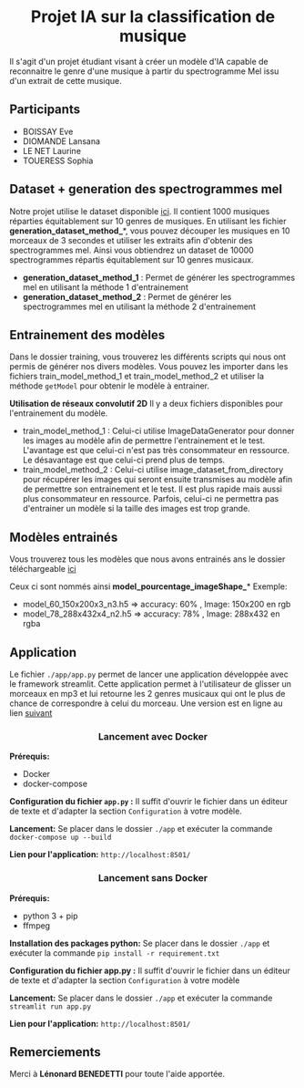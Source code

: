 # <div align="center"> Projet IA sur la classification de musique<div>

Il s'agit d'un projet étudiant visant à créer un modèle d'IA capable de reconnaitre le genre d'une musique à partir du spectrogramme Mel issu d'un extrait de cette musique.

## Participants
- BOISSAY Eve 
- DIOMANDE Lansana 
- LE NET Laurine
- TOUERESS Sophia

## Dataset + generation des spectrogrammes mel

Notre projet utilise le dataset disponible <a href="http://marsyas.info/downloads/datasets.html">ici</a>.
Il contient 1000 musiques réparties équitablement sur 10 genres de musiques. 
En utilisant les fichier **generation_dataset_method_***, ​vous pouvez découper les musiques en 10 morceaux de 3 secondes et utiliser les extraits afin d'obtenir des spectrogrammes mel. Ainsi vous obtiendrez un dataset de 10000 spectrogrammes répartis équitablement sur 10 genres musicaux.

- **generation_dataset_method_1** : Permet de générer les spectrogrammes mel en utilisant la méthode 1 d'entrainement
- **generation_dataset_method_2** :  Permet de générer les spectrogrammes mel en utilisant la méthode 2 d'entrainement


## Entrainement des modèles

Dans le dossier training, vous trouverez les différents scripts qui nous ont permis de générer nos divers modèles.
Vous pouvez les importer dans les fichiers train_model_method_1  et train_model_method_2 et utiliser la méthode `getModel` pour obtenir le modèle à entrainer.

**Utilisation de réseaux convolutif 2D**
Il y a deux fichiers disponibles pour l'entrainement du modèle. 
- train_model_method_1 : Celui-ci utilise ImageDataGenerator pour donner les images au modèle afin de permettre l'entrainement et le test. L'avantage est que celui-ci n'est pas très consommateur en ressource. Le désavantage est que celui-ci prend plus de temps.
- train_model_method_2 : Celui-ci utilise image_dataset_from_directory pour récupérer les images qui seront ensuite transmises au modèle afin de permettre son entrainement et le test. Il est plus rapide mais aussi plus consommateur en ressource. Parfois, celui-ci ne permettra pas d'entrainer un modèle si la taille des images est trop grande.

## Modèles entrainés

Vous trouverez tous les modèles que nous avons entrainés ans le dossier téléchargeable <a href="https://epfedu-my.sharepoint.com/:f:/g/personal/sophia_toueress_epfedu_fr/ElRh2dUkGFxCqNUjD4BI4ScB2_50YIQnO45ahe8ZMForvg?e=55gSZ4"> ici </a> 

Ceux ci sont nommés ainsi **model_pourcentage_imageShape_***
Exemple:
- model_60_150x200x3_n3.h5 => accuracy: 60% , Image: 150x200 en rgb
- model_78_288x432x4_n2.h5 => accuracy: 78% , Image: 288x432 en rgba

## Application
Le fichier `./app/app.py` permet de lancer une application développée avec le framework streamlit. Cette application permet à l'utilisateur de glisser un morceaux en mp3 et lui retourne les 2 genres musicaux qui ont le plus de chance de correspondre à celui du morceau. Une version est en ligne au lien <a href="http://music-classif.partage2passion.fr/">suivant</a>

### <div align="center"> Lancement avec Docker <div>

**Prérequis:**
- Docker 
- docker-compose

**Configuration du fichier `app.py` :**
Il suffit d'ouvrir le fichier dans un éditeur de texte et d'adapter la section `Configuration` à votre modèle.

**Lancement:** Se placer dans le dossier `./app` et exécuter la commande `docker-compose up --build`


**Lien pour l'application:** `http://localhost:8501/`

### <div align="center"> Lancement sans Docker <div>

**Prérequis:**
- python 3 + pip
- ffmpeg

**Installation des packages python:**
 Se placer dans le dossier `./app` et exécuter la commande `pip install -r requirement.txt`

**Configuration du fichier app.py :**
Il suffit d'ouvrir le fichier dans un éditeur de texte et d'adapter la section `Configuration` à votre modèle

**Lancement:** Se placer dans le dossier `./app` et exécuter la commande `streamlit run app.py`


**Lien pour l'application:** `http://localhost:8501/`


## Remerciements

Merci à **Lénonard BENEDETTI** pour toute l'aide apportée.
